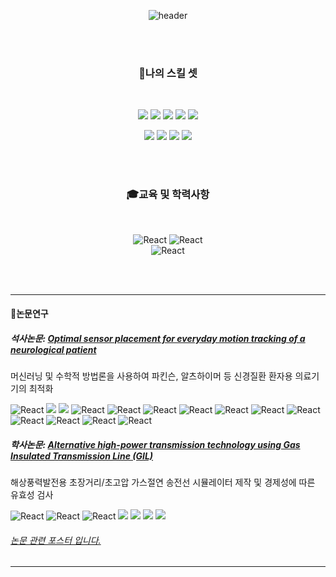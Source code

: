 
<div align="center">

![header](https://capsule-render.vercel.app/api?type=rounded&height=180&color=gradient&text=CodeMystero%20&desc=프로젝트저장소&descAlign=63&fontSize=60&descAlignY=68)

</div>

<!--
**CodeMystero/CodeMystero** is a ✨ _special_ ✨ repository because its `README.md` (this file) appears on your GitHub profile.

Here are some ideas to get you started:

- 🔭 I’m currently working on ...
- 🌱 I’m currently learning ...
- 👯 I’m looking to collaborate on ...
- 🤔 I’m looking for help with ...
- 💬 Ask me about ...
- 📫 How to reach me: ...
- 😄 Pronouns: ...
- ⚡ Fun fact: ...
-->

<br>
<br>

<div align="center">

### 🧠나의 스킬 셋

<br>

<!--https://simpleicons.org/?q=C-->
<!--https://shields.io/-->

<img src="https://img.shields.io/badge/C -black?style=flat&logo=C&logoColor=A8B9CC"/> <img src="https://img.shields.io/badge/C++-green?style=flat&logo=cplusplus&logoColor=00599C"/> <img src="https://img.shields.io/badge/Python-yellow?style=flat&logo=python&logoColor=3776AB"/> <img src="https://img.shields.io/badge/SQL-white?style=flat&logo=mysql&logoColor=4479A1"/> <img src="https://img.shields.io/badge/STM32 -red?style=flat&logo=stmicroelectronics&logoColor=03234B"/>

<img src="https://img.shields.io/badge/arm Keil -purple?style=flat&logo=armkeil&logoColor=394049"/> <img src="https://img.shields.io/badge/MATLAB-skyblue?style=flat&logo=MATLAB&logoColor=394049"/> <img src="https://img.shields.io/badge/R-yellow?style=flat&logo=r&logoColor=276DC3"/> <img src="https://img.shields.io/badge/labVIEW-black?style=flat&logo=labview&logoColor=FFDB00"/>

</div>

<br><br>

<div align="center">

### 🎓교육 및 학력사항

<br>

![React](https://img.shields.io/badge/[intel]_edge_AI_S/W_academy-blue?style=flat)
![React](https://img.shields.io/badge/King's_College_London-MSc_Data_Science-red?style=flat)<br>
![React](https://img.shields.io/badge/University_of_Manchester-BEng_(Hons)_Electrical_and_Electronic_Engineer-purple?style=flat)

</div>

<br><br>

---

#### 📖논문연구

##### 석사논문: [Optimal sensor placement for everyday motion tracking of a neurological patient](/assets/dissertation_KCL.pdf)

머신러닝 및 수학적 방법론을 사용하여 파킨슨, 알츠하이머 등 신경질환 환자용 의료기기의 최적화  

![React](https://img.shields.io/badge/Tag_:-gray?style=flat)
<img src="https://img.shields.io/badge/Python-yellow?style=flat&logo=python&logoColor=3776AB"/>
<img src="https://img.shields.io/badge/MATLAB-skyblue?style=flat&logo=MATLAB&logoColor=394049"/>
![React](https://img.shields.io/badge/Machine_Learning-2ecc71?style=flat)
![React](https://img.shields.io/badge/Data_Mining-3498db?style=flat)
![React](https://img.shields.io/badge/PCA-e74c3c?style=flat)
![React](https://img.shields.io/badge/SVM-f39c12?style=flat)
![React](https://img.shields.io/badge/MEMS-9b59b6?style=flat)
![React](https://img.shields.io/badge/ANN-27ae60style=flat)
![React](https://img.shields.io/badge/Motion_Capture-34495e?style=flat)
![React](https://img.shields.io/badge/Featur_Selection-3498db?style=flat)
![React](https://img.shields.io/badge/Parkinson's-e74c3c?style=flat)
![React](https://img.shields.io/badge/Optimization_method-1abc9c?style=flat)
![React](https://img.shields.io/badge/Medical_device-f39c12?style=flat)


##### 학사논문: [Alternative high-power transmission technology using Gas Insulated Transmission Line (GIL)](/assets/dissertation_UOM.pdf)

해상풍력발전용 초장거리/초고압 가스절연 송전선 시뮬레이터 제작 및 경제성에 따른 유효성 검사

![React](https://img.shields.io/badge/Tag_:-gray?style=flat)
![React](https://img.shields.io/badge/Transmisiion_line-f39c12?style=flat)
![React](https://img.shields.io/badge/High_voltage-9b59b6?style=flat)
<img src="https://img.shields.io/badge/labVIEW-black?style=flat&logo=labview&logoColor=FFDB00"/>
<img src="https://img.shields.io/badge/MATLAB-skyblue?style=flat&logo=MATLAB&logoColor=394049"/>
<img src="https://img.shields.io/badge/Siemens-yellow?style=flat&logo=siemens&logoColor=009999"/>
<img src="https://img.shields.io/badge/National_Grid-black?style=flat&logo=nationalgrid&logoColor=#00148C"/>

###### [논문 관련 포스터 입니다.](/assets/poster_UOM.pdf)
---



